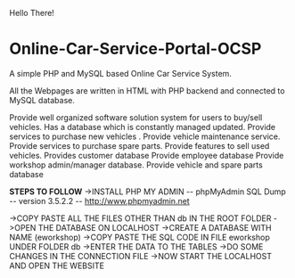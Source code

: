 Hello There!
# Online-Car-Service-Portal-OCSP

A simple PHP and MySQL based Online Car Service System.

All the Webpages are written in HTML with PHP backend and connected to MySQL database.

Provide well organized software solution system for users to buy/sell vehicles.
Has a database which is constantly managed updated.
Provide services to purchase new vehicles .
Provide vehicle maintenance service.
Provide services to purchase spare parts.
Provide features to sell used vehicles.
Provides customer database
Provide employee database
Provide workshop admin/manager database.
Provide vehicle and spare parts database


**STEPS TO FOLLOW**
->INSTALL PHP MY ADMIN
-- phpMyAdmin SQL Dump
-- version 3.5.2.2
-- http://www.phpmyadmin.net


->COPY PASTE ALL THE FILES OTHER THAN db IN THE ROOT FOLDER 
->OPEN THE DATABASE ON LOCALHOST
->CREATE A DATABASE WITH NAME (eworkshop)
->COPY PASTE THE SQL CODE IN FILE eworkshop UNDER FOLDER db 
->ENTER THE DATA TO THE TABLES
->DO SOME CHANGES IN THE CONNECTION FILE
->NOW START THE LOCALHOST AND OPEN THE WEBSITE
